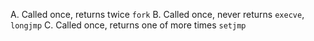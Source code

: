 A. Called once, returns twice
`fork`
B. Called once, never returns
`execve`, `longjmp`
C. Called once, returns one of more times
`setjmp`

